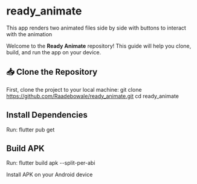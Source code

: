 # ready_animate
This app renders two animated files side by side with buttons to interact with the animation

Welcome to the **Ready Animate** repository! This guide will help you clone, build, and run the app on your device.

## 📥 Clone the Repository
First, clone the project to your local machine:
git clone https://github.com/Raadebowale/ready_animate.git
cd ready_animate 

## Install Dependencies
Run: flutter pub get

## Build APK 
Run: flutter build apk --split-per-abi

Install APK on your Android device

